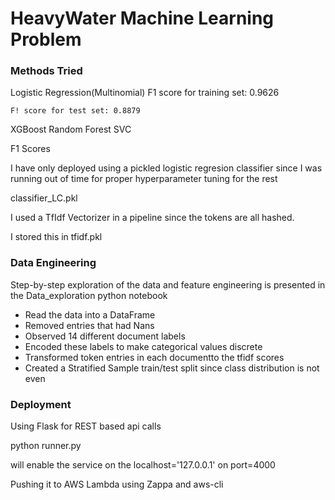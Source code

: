 # HeavyWater Machine Learning Problem

### Methods Tried

Logistic Regression(Multinomial)
    F1 score for training set: 0.9626

    F! score for test set: 0.8879
XGBoost
Random Forest
SVC

F1 Scores



I have only deployed using a pickled logistic regresion classifier since I was running out of time for proper hyperparameter tuning for the rest

classifier_LC.pkl

I used a TfIdf Vectorizer in a pipeline since the tokens are all hashed.

I stored this in tfidf.pkl



### Data Engineering

Step-by-step exploration of the data and feature engineering is presented in the Data_exploration python notebook

- Read the data into a DataFrame
- Removed entries that had Nans
- Observed 14 different document labels
- Encoded these labels to make categorical values discrete
- Transformed token entries in each documentto the tfidf scores
- Created a Stratified Sample train/test split since class distribution is not even


### Deployment

Using Flask for REST based api calls

python runner.py

will enable the service on the localhost='127.0.0.1' on port=4000

Pushing it to AWS Lambda using Zappa and aws-cli


